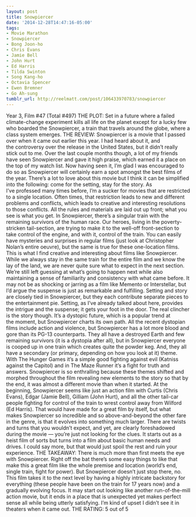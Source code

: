 ```yaml
---
layout: post
title: Snowpiercer
date: '2014-12-28T14:47:16-05:00'
tags:
- Movie Marathon
- Snowpiercer
- Bong Joon-ho
- Chris Evans
- Jamie Bell
- John Hurt
- Ed Harris
- Tilda Swinton
- Song Kang-ho
- Octavia Spencer
- Ewen Bremner
- Go Ah-sung
tumblr_url: http://reelmatt.com/post/106433970783/snowpiercer
---
```



Year 3, Film #47 (Total #497)
THE PLOT: Set in a future where a failed climate-change experiment kills all life on the planet except for a lucky few who boarded the Snowpiercer, a train that travels around the globe, where a class system emerges.
THE REVIEW: Snowpiercer is a movie that I passed over when it came out earlier this year. I had heard about it, and the controversy over the release in the United States, but it didn’t really stick out to me. Over the last couple months though, a lot of my friends have seen Snowpiercer and gave it high praise, which earned it a place on the top of my watch list. Now having seen it, I’m glad I was encouraged to do so as Snowpiercer will certainly earn a spot amongst the best films of the year.
There’s a lot to love about this movie but I think it can be simplified into the following: come for the setting, stay for the story. As I’ve professed many times before, I’m a sucker for movies that are restricted to a single location. Often times, that restriction leads to new and different problems and conflicts, which leads to creative and interesting resolutions to those conflicts. All the rules and materials are laid out up front; what you see is what you get. In Snowpiercer, there’s a singular train with the remaining survivors of the human race. Our heroes, living in the poverty-stricken tail-section, are trying to make it to the well-off front-section to take control of the engine, and with it, control of the train.
You can easily have mysteries and surprises in regular films (just look at Christopher Nolan’s entire oeuvre), but the same is true for these one-location films. This is what I find creative and interesting about films like Snowpiercer. While we always stay in the same train for the entire film and we know the lay of the land, we are never quite sure what to expect in the next section. We’re still left guessing at what’s going to happen next while also maintaining a sense of familiarity and consistency with what came before. It may not be as shocking or jarring as a film like Memento or Interstellar, but I’d argue the suspense is just as remarkable and fulfilling.
Setting and story are closely tied in Snowpiercer, but they each contribute separate pieces to the entertainment pie. Setting, as I’ve already talked about here, provides the intrigue and the suspense; it gets your foot in the door. The real clincher is the story though. It’s a dystopic future, which is a popular trend at the moment, but Snowpiercer charts its own path. All the recent dystopian films include action and violence, but Snowpiercer has a lot more blood and gore than its PG-13 counterparts. They all have a destroyed Earth and few remaining survivors (it is a dystopia after all), but in Snowpiercer everyone is cooped up in one train which creates quite the powder keg. And, they all have a secondary (or primary, depending on how you look at it) theme. With The Hunger Games it’s a simple good fighting against evil (Katniss against the Capitol) and in The Maze Runner it’s a fight for truth and answers.
Snowpiercer is so enthralling because these themes shifted and morphed throughout the film revealing new elements to the story so that by the end, it was almost a different movie than when it started. At the beginning, Snowpiercer seems like just an action film with Curtis (Chris Evans), Edgar (Jamie Bell), Gilliam (John Hurt), and all the other tail-car people fighting for control of the train to wrest control away from Wilford (Ed Harris). That would have made for a great film by itself, but what makes Snowpiercer so incredible and so above-and-beyond the other fare in the genre, is that it evolves into something much larger. There are twists and turns that you wouldn’t expect, and yet, are clearly foreshadowed during the movie — you’re just not looking for the clues. It starts out as a heist film of sorts but turns into a film about basic human needs and drives. I could say more, but that would just spoil the rest and ruin your experience.
THE TAKEAWAY: There is much more than first meets the eye with Snowpiercer. Right off the bat there’s some easy things to like that make this a great film like the whole premise and location (world’s end, single train, fight for power). But Snowpiercer doesn’t just stop there, no. This film takes it to the next level by having a highly intricate backstory for everything (these people have been on the train for 17 years now) and a gradually evolving focus. It may start out looking like another run-of-the-mill action movie, but it ends in a place that is unexpected yet makes perfect sense all while being utterly satisfying. I’m kind of upset I didn’t see it in theaters when it came out.
THE RATING: 5 out of 5
